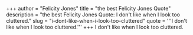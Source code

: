 +++
author = "Felicity Jones"
title = "the best Felicity Jones Quote"
description = "the best Felicity Jones Quote: I don't like when I look too cluttered."
slug = "i-dont-like-when-i-look-too-cluttered"
quote = '''I don't like when I look too cluttered.'''
+++
I don't like when I look too cluttered.
